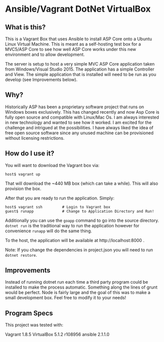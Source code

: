 # Ansible/Vagrant DotNet VirtualBox


## What is this?

This is a Vagrant Box that uses Ansible to install ASP Core onto a Ubuntu Linux Virtual Machine. This is meant as
a self-hosting test box for a MVC5/ASP Core to see how well ASP Core works under this new environment and to allow
development.

The server is setup to host a very simple MVC ASP Core application taken from Windows/Visual Studio 2015. The
application has a simple Controller and View. The simple application that is installed will need to be run as you
develop (see Improvements below).

## Why?

Historically ASP has been a proprietary software project that runs on Windows boxes exclusively. This has changed
recently and now Asp Core is fully open source and compatible with Linux/Mac Os. I am always interested in new
technology and wanted to see how it worked. I am excited for the challenge and intrigued at the possibilities.
I have always liked the idea of free open source software since any unused machine can be provisioned without
licensing restrictions.

## How do I use it?

You will want to download the Vagrant box via:

```shell
host$ vagrant up
```

That will download the ~440 MB box (which can take a while). This will also provision the box.

After that you are ready to run the application. Simply:

```shell
host$ vagrant ssh         # Login to Vagrant box
guest$ runapp             # Change to Application Directory and Run!
```

Additionally you can use the `goapp` command to go into the source directory. `dotnet run` is the traditional
way to run the application however for convenience `runapp` will do the same thing.

To the host, the application will be available at http://localhost:8000 .

Note: If you change the dependencies in project.json you will need to run `dotnet restore`.

## Improvements

Instead of running dotnet run each time a third party program could be installed to make the process automatic.
Something along the lines of grunt would be perfect. Node is fairly large and the goal of this was to make a small
development box. Feel free to modify it to your needs!

## Program Specs

This project was tested with:

Vagrant 1.8.5
VirtualBox 5.1.2 r108956
ansible 2.1.1.0
